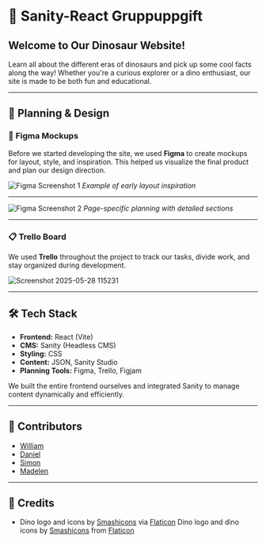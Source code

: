 # 🦕 Sanity-React Gruppuppgift

## Welcome to Our Dinosaur Website!

Learn all about the different eras of dinosaurs and pick up some cool facts along the way! Whether you're a curious explorer or a dino enthusiast, our site is made to be both fun and educational.

---

## 🧠 Planning & Design

### 🎨 Figma Mockups

Before we started developing the site, we used **Figma** to create mockups for layout, style, and inspiration. This helped us visualize the final product and plan our design direction.

![Figma Screenshot 1](https://github.com/user-attachments/assets/df8a2d8d-fa40-4751-b630-eb6e7914aab5)
*Example of early layout inspiration*

---

![Figma Screenshot 2](https://github.com/user-attachments/assets/3c9b7268-2eab-490f-a156-b181650d2e17)
*Page-specific planning with detailed sections*

---

### 📋 Trello Board

We used **Trello** throughout the project to track our tasks, divide work, and stay organized during development.

![Screenshot 2025-05-28 115231](https://github.com/user-attachments/assets/96b685db-16d6-49bb-bbb8-124d76a55480)

---

## 🛠️ Tech Stack

- **Frontend:** React (Vite)
- **CMS:** Sanity (Headless CMS)
- **Styling:** CSS
- **Content:** JSON, Sanity Studio
- **Planning Tools:** Figma, Trello, Figjam

We built the entire frontend ourselves and integrated Sanity to manage content dynamically and efficiently.

---

## 👥 Contributors

- [William](https://github.com/williamwestergard)
- [Daniel](https://github.com/Luckmore83)
- [Simon](https://github.com/KarlSimonB)
- [Madelen](https://github.com/MadelenNilsen)

---

## 🙌 Credits

- Dino logo and icons by [Smashicons](https://www.flaticon.com/authors/smashicons) via [Flaticon](https://www.flaticon.com/)
Dino logo and dino icons by [Smashicons](https://www.flaticon.com/authors/smashicons) from [Flaticon](https://www.flaticon.com/)
